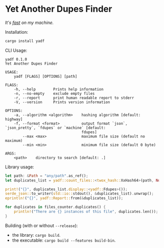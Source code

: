 # Yet Another Dupes Finder

*It's [fast][benchmarks] on my machine.*

Installation:

```bash
cargo install yadf
```

CLI Usage:

```
yadf 0.1.0
Yet Another Dupes Finder

USAGE:
    yadf [FLAGS] [OPTIONS] [path]

FLAGS:
    -h, --help        Prints help information
    -n, --no-empty    exclude empty files
    -r, --report      print human readable report to stderr
    -V, --version     Prints version information

OPTIONS:
    -a, --algorithm <algorithm>    hashing algorithm [default: highway]
    -f, --format <format>          output format `json`, `json_pretty`, `fdupes` or `machine` [default:
                                   fdupes]
        --max <max>                maximum file size (default no maximum)
        --min <min>                minimum file size (default 0 byte)

ARGS:
    <path>    directory to search [default: .]
```

Library usage:

```rust
let path: &Path = "any/path".as_ref();
let duplicates_list = yadf::count_files::<twox_hash::XxHash64>(path, None);

print!("{}", duplicates_list.display::<yadf::Fdupes>());
serde_json::to_writer(std::io::stdout(), &duplicates_list).unwrap();
eprintln!("{}", yadf::Report::from(&duplicates_list));

for duplicates in files_counter.duplicates() {
    println!("There are {} instances of this file", duplicates.len());
}
```

Building (with or without `--release`):
- the library: `cargo build`.
- the executable: `cargo build --features build-bin`.

[benchmarks]: bench.md

